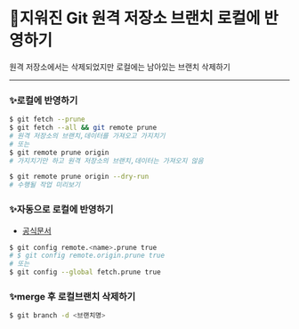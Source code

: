 # 📌지워진 Git 원격 저장소 브랜치 로컬에 반영하기

원격 저장소에서는 삭제되었지만 로컬에는 남아있는 브랜치 삭제하기

--------------



### ✨로컬에 반영하기

```bash
$ git fetch --prune
$ git fetch --all && git remote prune
# 원격 저장소의 브랜치,데이터를 가져오고 가지치기
# 또는
$ git remote prune origin
# 가지치기만 하고 원격 저장소의 브랜치,데이터는 가져오지 않음

$ git remote prune origin --dry-run
# 수행될 작업 미리보기
```





### ✨자동으로 로컬에 반영하기

- [공식문서](https://github.com/git/git/commit/737c5a9cde708d6995c765b7c2e95033edd0a896)

```bash
$ git config remote.<name>.prune true
# $ git config remote.origin.prune true
# 또는
$ git config --global fetch.prune true
```





### ✨merge 후 로컬브랜치 삭제하기

```bash
$ git branch -d <브랜치명>
```



